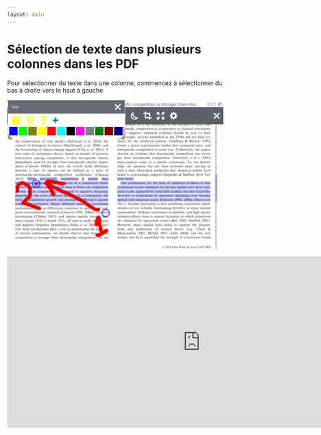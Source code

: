 ```yaml
---
layout: main
---
```


# Sélection de texte dans plusieurs colonnes dans les PDF

Pour sélectionner du texte dans une colonne, commencez à sélectionner du bas à droite vers le haut à gauche

![Column selectio in PDF](1.png)

<iframe width="900" height="400" src="https://www.youtube.com/embed/Bdj3Z86uO38" title="Librera. Select text in columns in PDF files/ Виділення тексту в колонках. Лібрера" frameborder="0" allow="accelerometer; autoplay; clipboard-write; encrypted-media; gyroscope; picture-in-picture; web-share" allowfullscreen></iframe>


